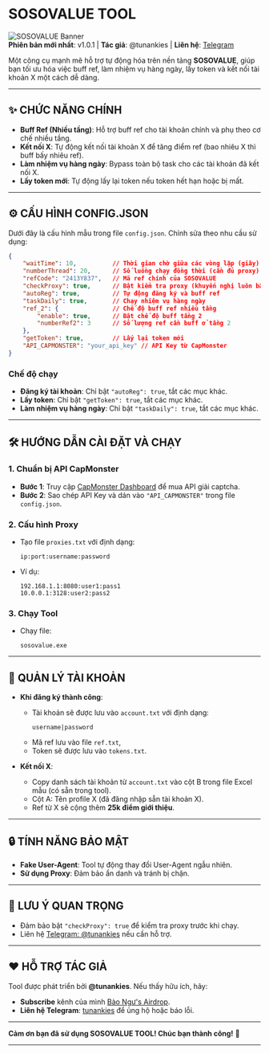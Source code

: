 

# SOSOVALUE TOOL

![SOSOVALUE Banner](https://img.shields.io/badge/SOSOVALUE-Tool-blueviolet?style=for-the-badge&logo=github)  
**Phiên bản mới nhất**: v1.0.1 | **Tác giả**: @tunankies | **Liên hệ**: [Telegram](https://web.telegram.org/k/#@tunankies)

Một công cụ mạnh mẽ hỗ trợ tự động hóa trên nền tảng **SOSOVALUE**, giúp bạn tối ưu hóa việc buff ref, làm nhiệm vụ hàng ngày, lấy token và kết nối tài khoản X một cách dễ dàng.

---

## ✨ CHỨC NĂNG CHÍNH

- **Buff Ref (Nhiều tầng)**: Hỗ trợ buff ref cho tài khoản chính và phụ theo cơ chế nhiều tầng.
- **Kết nối X**: Tự động kết nối tài khoản X để tăng điểm ref (bao nhiêu X thì buff bấy nhiêu ref).
- **Làm nhiệm vụ hàng ngày**: Bypass toàn bộ task cho các tài khoản đã kết nối X.
- **Lấy token mới**: Tự động lấy lại token nếu token hết hạn hoặc bị mất.

---

## ⚙️ CẤU HÌNH CONFIG.JSON

Dưới đây là cấu hình mẫu trong file `config.json`. Chỉnh sửa theo nhu cầu sử dụng:

```json
{
    "waitTime": 10,          // Thời gian chờ giữa các vòng lặp (giây)
    "numberThread": 20,      // Số luồng chạy đồng thời (cần đủ proxy)
    "refCode": "2413Y837",   // Mã ref chính của SOSOVALUE
    "checkProxy": true,      // Bật kiểm tra proxy (khuyến nghị luôn bật)
    "autoReg": true,         // Tự động đăng ký và buff ref
    "taskDaily": true,       // Chạy nhiệm vụ hàng ngày
    "ref_2": {               // Chế độ buff ref nhiều tầng
        "enable": true,      // Bật chế độ buff tầng 2
        "numberRef2": 3      // Số lượng ref cần buff ở tầng 2
    },
    "getToken": true,        // Lấy lại token mới
    "API_CAPMONSTER": "your_api_key" // API Key từ CapMonster
}
```

### Chế độ chạy
- **Đăng ký tài khoản**: Chỉ bật `"autoReg": true`, tắt các mục khác.
- **Lấy token**: Chỉ bật `"getToken": true`, tắt các mục khác.
- **Làm nhiệm vụ hàng ngày**: Chỉ bật `"taskDaily": true`, tắt các mục khác.

---

## 🛠️ HƯỚNG DẪN CÀI ĐẶT VÀ CHẠY

### 1. Chuẩn bị API CapMonster
- **Bước 1**: Truy cập [CapMonster Dashboard](https://capmonster.cloud/Dashboard) để mua API giải captcha.
- **Bước 2**: Sao chép API Key và dán vào `"API_CAPMONSTER"` trong file `config.json`.

### 2. Cấu hình Proxy
- Tạo file `proxies.txt` với định dạng:  
  ```
  ip:port:username:password
  ```
- Ví dụ:
  ```
  192.168.1.1:8080:user1:pass1
  10.0.0.1:3128:user2:pass2
  ```

### 3. Chạy Tool
- Chạy file:
  ```
  sosovalue.exe
  ```

---

## 📂 QUẢN LÝ TÀI KHOẢN

- **Khi đăng ký thành công**:
  - Tài khoản sẽ được lưu vào `account.txt` với định dạng:  
    ```
    username|password
    ```
  - Mã ref lưu vào file `ref.txt`,
  - Token sẽ được lưu vào `tokens.txt`.

- **Kết nối X**:
  - Copy danh sách tài khoản từ `account.txt` vào cột B trong file Excel mẫu (có sẵn trong tool).
  - Cột A: Tên profile X (đã đăng nhập sẵn tài khoản X).
  - Ref từ X sẽ cộng thêm **25k điểm giới thiệu**.

---

## 🔒 TÍNH NĂNG BẢO MẬT

- **Fake User-Agent**: Tool tự động thay đổi User-Agent ngẫu nhiên.
- **Sử dụng Proxy**: Đảm bảo ẩn danh và tránh bị chặn.

---

## 📝 LƯU Ý QUAN TRỌNG

- Đảm bảo bật `"checkProxy": true` để kiểm tra proxy trước khi chạy.
- Liên hệ [Telegram: @tunankies](https://web.telegram.org/k/#@tunankies) nếu cần hỗ trợ.

---

## ❤️ HỖ TRỢ TÁC GIẢ

Tool được phát triển bởi **@tunankies**. Nếu thấy hữu ích, hãy:
- **Subscribe** kênh của mình [Bào Ngư's Airdrop](https://t.me/airdrop_tool_for_everyone).
- **Liên hệ Telegram**: [tunankies](https://web.telegram.org/k/#@tunankies) để ủng hộ hoặc báo lỗi.

---

**Cảm ơn bạn đã sử dụng SOSOVALUE TOOL! Chúc bạn thành công!** 🚀

--- 
